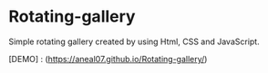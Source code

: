 # Rotating-gallery

Simple rotating gallery created by using 
Html,
CSS and
JavaScript.

[DEMO] : (https://aneal07.github.io/Rotating-gallery/)
